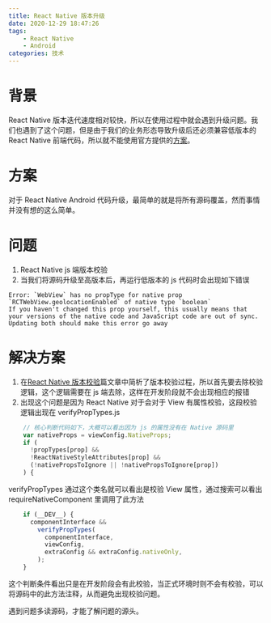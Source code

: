 ```yaml
---
title: React Native 版本升级
date: 2020-12-29 18:47:26
tags:
    - React Native
    - Android
categories: 技术
---
```


# 背景

React Native 版本迭代速度相对较快，所以在使用过程中就会遇到升级问题。我们也遇到了这个问题，但是由于我们的业务形态导致升级后还必须兼容低版本的 React Native 前端代码，所以就不能使用官方提供的[方案](https://react-native-community.github.io/upgrade-helper/)。

# 方案

对于 React Native Android 代码升级，最简单的就是将所有源码覆盖，然而事情并没有想的这么简单。

<!-- more -->
# 问题

1. React Native js 端版本校验
2. 当我们将源码升级至高版本后，再运行低版本的 js 代码时会出现如下错误
```
Error: `WebView` has no propType for native prop `RCTWebView.geolocationEnabled` of native type `boolean`
If you haven't changed this prop yourself, this usually means that your versions of the native code and JavaScript code are out of sync. Updating both should make this error go away
```
# 解决方案

1. 在[React Native 版本校验](https://libery.cn/2020/05/11/react-native-check-version/)篇文章中简析了版本校验过程，所以首先要去除校验逻辑，这个逻辑需要在 js 端去除，这样在开发阶段就不会出现相应的报错
2. 出现这个问题是因为 React Native 对于会对于 View 有属性校验，这段校验逻辑出现在 verifyPropTypes.js 

``` verifyPropTypes.js 
    // 核心判断代码如下，大概可以看出因为 js 的属性没有在 Native 源码里
    var nativeProps = viewConfig.NativeProps;
    if (
      !propTypes[prop] &&
      !ReactNativeStyleAttributes[prop] &&
      (!nativePropsToIgnore || !nativePropsToIgnore[prop])
    ) {
```

verifyPropTypes 通过这个类名就可以看出是校验 View 属性，通过搜索可以看出 requireNativeComponent 里调用了此方法

``` requireNativeComponent.js
    if (__DEV__) {
      componentInterface &&
        verifyPropTypes(
          componentInterface,
          viewConfig,
          extraConfig && extraConfig.nativeOnly,
        );
    }
```

这个判断条件看出只是在开发阶段会有此校验，当正式环境时则不会有校验，可以将源码中的此方法注释，从而避免出现校验问题。

遇到问题多读源码，才能了解问题的源头。

